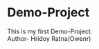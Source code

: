 # Demo-Project
This is my first Demo-Project.
<br>
Author- Hridoy Ratna(Owenr)
                                               